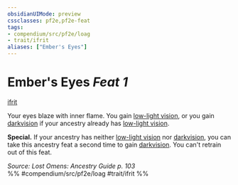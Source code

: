 ```yaml
---
obsidianUIMode: preview
cssclasses: pf2e,pf2e-feat
tags:
- compendium/src/pf2e/loag
- trait/ifrit
aliases: ["Ember's Eyes"]
---
```

# Ember's Eyes  *Feat 1*  
[ifrit](rules/traits/ifrit-b2.md "Ifrit Ancestry & Heritage Trait")  


Your eyes blaze with inner flame. You gain [low-light vision](rules/abilities/low-light-vision.md), or you gain [darkvision](rules/abilities/darkvision.md) if your ancestry already has [low-light vision](rules/abilities/low-light-vision.md).

**Special.** If your ancestry has neither [low-light vision](rules/abilities/low-light-vision.md) nor [darkvision](rules/abilities/darkvision.md), you can take this ancestry feat a second time to gain [darkvision](rules/abilities/darkvision.md). You can't retrain out of this feat.

*Source: Lost Omens: Ancestry Guide p. 103*  
%% #compendium/src/pf2e/loag #trait/ifrit %%